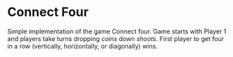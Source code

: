 # Connect Four

Simple implementation of the game Connect four. Game starts with Player 1 and players take turns dropping *coins* down *shoots*. First player to get four in a row (vertically, horizontally, or diagonally) wins.
